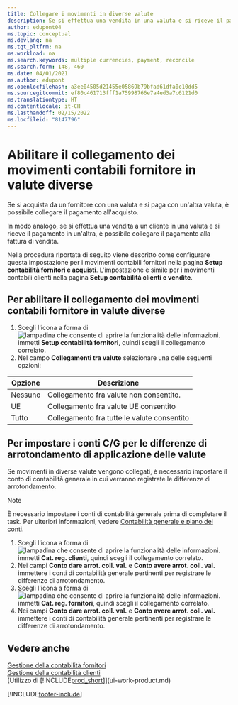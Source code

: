 ```yaml
---
title: Collegare i movimenti in diverse valute
description: Se si effettua una vendita in una valuta e si riceve il pagamento in un'altra, è possibile collegare il movimento contabile in più valute.
author: edupont04
ms.topic: conceptual
ms.devlang: na
ms.tgt_pltfrm: na
ms.workload: na
ms.search.keywords: multiple currencies, payment, reconcile
ms.search.form: 148, 460
ms.date: 04/01/2021
ms.author: edupont
ms.openlocfilehash: a3ee04505d21455e05869b79bfad61dfa0c10dd5
ms.sourcegitcommit: ef80c461713fff1a75998766e7a4ed3a7c6121d0
ms.translationtype: HT
ms.contentlocale: it-CH
ms.lasthandoff: 02/15/2022
ms.locfileid: "8147796"
---
```

# <a name="enable-application-of-ledger-entries-in-different-currencies"></a>Abilitare il collegamento dei movimenti contabili fornitore in valute diverse

Se si acquista da un fornitore con una valuta e si paga con un'altra valuta, è possibile collegare il pagamento all'acquisto.

In modo analogo, se si effettua una vendita a un cliente in una valuta e si riceve il pagamento in un'altra, è possibile collegare il pagamento alla fattura di vendita.

Nella procedura riportata di seguito viene descritto come configurare questa impostazione per i movimenti contabili fornitori nella pagina **Setup contabilità fornitori e acquisti**. L'impostazione è simile per i movimenti contabili clienti nella pagina **Setup contabilità clienti e vendite**.

## <a name="to-enable-application-of-vendor-ledger-entries-in-different-currencies"></a>Per abilitare il collegamento dei movimenti contabili fornitore in valute diverse

1. Scegli l'icona a forma di ![lampadina che consente di aprire la funzionalità delle informazioni.](media/ui-search/search_small.png "Informazioni sull'operazione che si desidera eseguire") immetti **Setup contabilità fornitori**, quindi scegli il collegamento correlato.
2. Nel campo **Collegamenti tra valute** selezionare una delle seguenti opzioni:

| Opzione | Descrizione |
| --- | --- |
| Nessuno |Collegamento fra valute non consentito. |
| UE |Collegamento fra valute UE consentito |
| Tutto |Collegamento fra tutte le valute consentito |

## <a name="to-set-up-gl-accounts-for-currency-application-rounding-differences"></a>Per impostare i conti C/G per le differenze di arrotondamento di applicazione delle valute

Se movimenti in diverse valute vengono collegati, è necessario impostare il conto di contabilità generale in cui verranno registrate le differenze di arrotondamento.  

> [!NOTE]  
> È necessario impostare i conti di contabilità generale prima di completare il task. Per ulteriori informazioni, vedere [Contabilità generale e piano dei conti](finance-general-ledger.md).

1. Scegli l'icona a forma di ![lampadina che consente di aprire la funzionalità delle informazioni.](media/ui-search/search_small.png "Informazioni sull'operazione che si desidera eseguire") immetti **Cat. reg. clienti**, quindi scegli il collegamento correlato.  
2. Nei campi **Conto dare arrot. coll. val.** e **Conto avere arrot. coll. val.** immettere i conti di contabilità generale pertinenti per registrare le differenze di arrotondamento.  
3. Scegli l'icona a forma di ![lampadina che consente di aprire la funzionalità delle informazioni.](media/ui-search/search_small.png "Informazioni sull'operazione che si desidera eseguire") immetti **Cat. reg. fornitori**, quindi scegli il collegamento correlato.  
4. Nei campi **Conto dare arrot. coll. val.** e **Conto avere arrot. coll. val.** immettere i conti di contabilità generale pertinenti per registrare le differenze di arrotondamento.  

## <a name="see-also"></a>Vedere anche

[Gestione della contabilità fornitori](payables-manage-payables.md)  
[Gestione della contabilità clienti](receivables-manage-receivables.md)  
[Utilizzo di [!INCLUDE[prod_short](includes/prod_short.md)]](ui-work-product.md)


[!INCLUDE[footer-include](includes/footer-banner.md)]